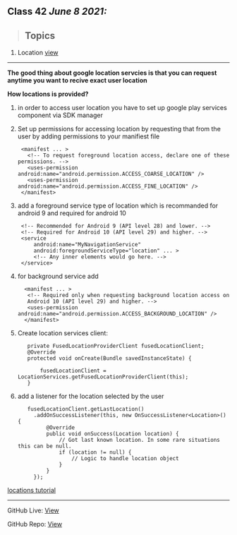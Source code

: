 
## Class 42  *June 8 2021:*  

> ## Topics

   1. Location [view](https://developer.android.com/training/location/retrieve-current)  
   
---

**The good thing about google location servcies is that you can request anytime you want to recive exact user location**

**How locations is provided?**

1. in order to access user location you have to set up google play services component via SDK manager
2. Set up permissions for accessing location by requesting that from the user by adding permissions to your manifiest file 
    
        <manifest ... >
          <!-- To request foreground location access, declare one of these permissions. -->
          <uses-permission android:name="android.permission.ACCESS_COARSE_LOCATION" />
          <uses-permission android:name="android.permission.ACCESS_FINE_LOCATION" />
        </manifest>
        
        
3. add a foreground service type of location which is recommanded for android 9 and required for android 10
      
        <!-- Recommended for Android 9 (API level 28) and lower. -->
        <!-- Required for Android 10 (API level 29) and higher. -->
        <service
            android:name="MyNavigationService"
            android:foregroundServiceType="location" ... >
            <!-- Any inner elements would go here. -->
        </service>

4.  for background service add 

          <manifest ... >
           <!-- Required only when requesting background location access on
           Android 10 (API level 29) and higher. -->
           <uses-permission android:name="android.permission.ACCESS_BACKGROUND_LOCATION" />
          </manifest>
          
5. Create location services client:
      
          private FusedLocationProviderClient fusedLocationClient;
          @Override
          protected void onCreate(Bundle savedInstanceState) {
      
              fusedLocationClient = LocationServices.getFusedLocationProviderClient(this);
          }

6. add a listener for the location selected by the user 

          fusedLocationClient.getLastLocation()
            .addOnSuccessListener(this, new OnSuccessListener<Location>() {
                @Override
                public void onSuccess(Location location) {
                    // Got last known location. In some rare situations this can be null.
                    if (location != null) {
                        // Logic to handle location object
                    }
                }
            });


[locations tutorial](https://www.youtube.com/watch?v=6adqiOxwIjY)

---

GitHub Live: [View](https://anassawalha95.github.io/reading-notes/Code%20401/Class%2042)

GitHub Repo: [View](https://github.com/anassawalha95/reading-notes/tree/main/Code%20401)
